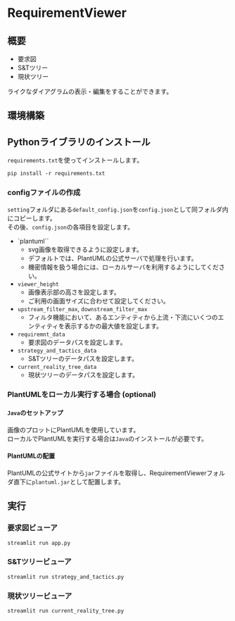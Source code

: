 # RequirementViewer

## 概要

- 要求図
- S&Tツリー
- 現状ツリー

ライクなダイアグラムの表示・編集をすることができます。

## 環境構築

## Pythonライブラリのインストール

`requirements.txt`を使ってインストールします。

```
pip install -r requirements.txt
```

### configファイルの作成

`setting`フォルダにある`default_config.json`を`config.json`として同フォルダ内にコピーします。  
その後、`config.json`の各項目を設定します。

- `plantuml``
  - svg画像を取得できるように設定します。
  - デフォルトでは、PlantUMLの公式サーバで処理を行います。
  - 機密情報を扱う場合には、ローカルサーバを利用するようにしてください。
- `viewer_height`
  - 画像表示部の高さを設定します。
  - ご利用の画面サイズに合わせて設定してください。
- `upstream_filter_max`, `downstream_filter_max`
  - フィルタ機能において、あるエンティティから上流・下流にいくつのエンティティを表示するかの最大値を設定します。
- `requiremnt_data`
  - 要求図のデータパスを設定します。
- `strategy_and_tactics_data`
  - S&Tツリーのデータパスを設定します。
- `current_reality_tree_data`
  - 現状ツリーのデータパスを設定します。

### PlantUMLをローカル実行する場合 (optional)

#### `Java`のセットアップ

画像のプロットにPlantUMLを使用しています。  
ローカルでPlantUMLを実行する場合は`Java`のインストールが必要です。

#### PlantUMLの配置

PlantUMLの公式サイトから`jar`ファイルを取得し、RequirementViewerフォルダ直下に`plantuml.jar`として配置します。

## 実行

### 要求図ビューア

```
streamlit run app.py
```

### S&Tツリービューア

```
streamlit run strategy_and_tactics.py
```

### 現状ツリービューア

```
streamlit run current_reality_tree.py
```

